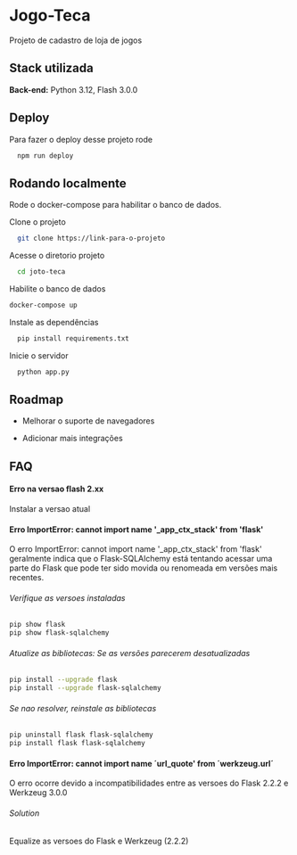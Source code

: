 
# Jogo-Teca

Projeto de cadastro de loja de jogos


## Stack utilizada


**Back-end:** Python 3.12, Flash 3.0.0


## Deploy

Para fazer o deploy desse projeto rode

```bash
  npm run deploy
```


## Rodando localmente

Rode o docker-compose para habilitar o banco de dados.

Clone o projeto

```bash
  git clone https://link-para-o-projeto
```

Acesse o diretorio projeto 

```bash
  cd joto-teca
```


Habilite o banco de dados

```bash
docker-compose up
```

Instale as dependências

```bash
  pip install requirements.txt
```

Inicie o servidor

```bash
  python app.py
```


## Roadmap

- Melhorar o suporte de navegadores

- Adicionar mais integrações


## FAQ

#### Erro na versao flash 2.xx

Instalar a versao atual

#### Erro ImportError: cannot import name '_app_ctx_stack' from 'flask'

O erro ImportError: cannot import name '_app_ctx_stack' from 'flask' geralmente indica que o Flask-SQLAlchemy está tentando acessar uma parte do Flask que pode ter sido movida ou renomeada em versões mais recentes.

###### Verifique as versoes instaladas

```bash
pip show flask
pip show flask-sqlalchemy
```

###### Atualize as bibliotecas: Se as versões parecerem desatualizadas

```bash
pip install --upgrade flask
pip install --upgrade flask-sqlalchemy
```

###### Se nao resolver, reinstale as bibliotecas
```bash
pip uninstall flask flask-sqlalchemy
pip install flask flask-sqlalchemy
```

#### Erro ImportError: cannot import name ´url_quote' from ´werkzeug.url´ 

O erro ocorre devido a incompatibilidades entre as versoes do Flask 2.2.2 e Werkzeug 3.0.0 

###### Solution

Equalize as versoes do Flask e Werkzeug (2.2.2)

